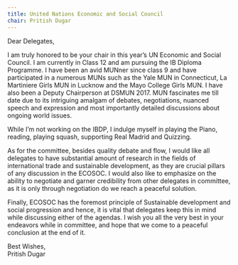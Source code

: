```yaml
---
title: United Nations Economic and Social Council
chair: Pritish Dugar
---
```


Dear Delegates,

I am truly honored to be your chair in this year’s UN Economic and Social Council. I am currently in Class 12 and am pursuing the IB Diploma Programme. I have been an avid MUNner since class 9 and have participated in a numerous MUNs such as the Yale MUN in Connecticut, La Martiniere Girls MUN in Lucknow and the Mayo College Girls MUN. I have also been a Deputy Chairperson at DSMUN 2017. MUN fascinates me till date due to its intriguing amalgam of debates, negotiations, nuanced speech and expression and most importantly detailed discussions about ongoing world issues. 

While I’m not working on the IBDP, I indulge myself in playing the Piano, reading, playing squash, supporting Real Madrid and Quizzing. 

As for the committee, besides quality debate and flow, I would like all delegates to have substantial amount of research in the fields of international trade and sustainable development, as they are crucial pillars of any discussion in the ECOSOC. I would also like to emphasize on the ability to negotiate and garner credibility from other delegates in committee, as it is only through negotiation do we reach a peaceful solution. 

Finally, ECOSOC has the foremost principle of Sustainable development and social progression and hence, it is vital that delegates keep this in mind while discussing either of the agendas. I wish you all the very best in your endeavors while in committee, and hope that we come to a peaceful conclusion at the end of it.

Best Wishes,<br>
Pritish Dugar
